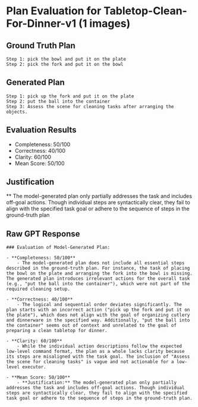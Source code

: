 # Plan Evaluation for Tabletop-Clean-For-Dinner-v1 (1 images)

## Ground Truth Plan
```
Step 1: pick the bowl and put it on the plate
Step 2: pick the fork and put it on the bowl
```

## Generated Plan
```
Step 1: pick up the fork and put it on the plate
Step 2: put the ball into the container
Step 3: Assess the scene for cleaning tasks after arranging the objects.
```

## Evaluation Results
- Completeness: 50/100
- Correctness: 40/100
- Clarity: 60/100
- Mean Score: 50/100

## Justification
** The model-generated plan only partially addresses the task and includes off-goal actions. Though individual steps are syntactically clear, they fail to align with the specified task goal or adhere to the sequence of steps in the ground-truth plan

## Raw GPT Response
```
### Evaluation of Model-Generated Plan:

- **Completeness: 50/100**
    - The model-generated plan does not include all essential steps described in the ground-truth plan. For instance, the task of placing the bowl on the plate and arranging the fork into the bowl is missing. The generated plan introduces irrelevant actions for the overall task (e.g., "put the ball into the container"), which were not part of the required cleaning setup.

- **Correctness: 40/100**
    - The logical and sequential order deviates significantly. The plan starts with an incorrect action ("pick up the fork and put it on the plate"), which does not align with the goal of organizing cutlery and dinnerware in the specified way. Additionally, "put the ball into the container" seems out of context and unrelated to the goal of preparing a clean tabletop for dinner.

- **Clarity: 60/100**
    - While the individual action descriptions follow the expected low-level command format, the plan as a whole lacks clarity because its steps are misaligned with the task goal. The inclusion of "Assess the scene for cleaning tasks" is vague and not actionable for a low-level executor.

- **Mean Score: 50/100**
    - **Justification:** The model-generated plan only partially addresses the task and includes off-goal actions. Though individual steps are syntactically clear, they fail to align with the specified task goal or adhere to the sequence of steps in the ground-truth plan.
```
